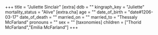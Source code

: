 +++
title = "Juliette Sinclair"
[extra]
ddb = ""
kingraph_key = "Juliette"
mortality_status = "Alive"
[extra.cha]
age = ""
date_of_birth = "date#1206-03-17"
date_of_death = ""
married_on = ""
married_to = "Thessaly McFarland"
pronouns = ""
sex = ""
[taxonomies]
children = ["Thorid McFarland","Emilia McFarland"]
+++

